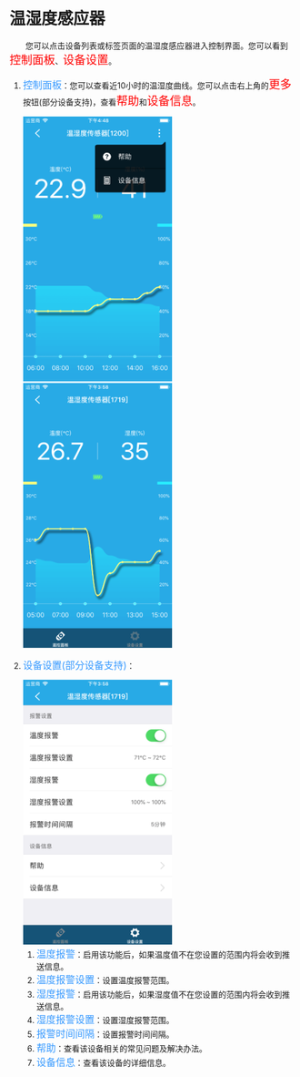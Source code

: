 # 温湿度感应器

&emsp;&emsp;您可以点击设备列表或标签页面的温湿度感应器进入控制界面。您可以看到<font style='color:#ff0000;font-size:20px'>控制面板</font>、<font style='color:#ff0000;font-size:20px'>设备设置</font>。

1. <font style='color:#3699ff;font-size:17px'>控制面板</font>：您可以查看近10小时的温湿度曲线。您可以点击右上角的<font style='color:#ff0000;font-size:20px'>更多</font>按钮(部分设备支持)，查看<font style='color:#ff0000;font-size:20px'>帮助</font>和<font style='color:#ff0000;font-size:20px'>设备信息</font>。

	<img src="../images/MacBee/温湿度感应器/控制界面1.png" width = "262" height = "465">
	
	<img src="../images/MacBee/温湿度感应器/控制界面2.png" width = "262" height = "465">
	
2. <font style='color:#3699ff;font-size:17px'>设备设置(部分设备支持)</font>：

	<img src="../images/MacBee/温湿度感应器/设置.png" width = "262" height = "465">
	
	1. <font style='color:#3699ff;font-size:17px'>温度报警</font>：启用该功能后，如果温度值不在您设置的范围内将会收到推送信息。
	2. <font style='color:#3699ff;font-size:17px'>温度报警设置</font>：设置温度报警范围。
	3. <font style='color:#3699ff;font-size:17px'>湿度报警</font>：启用该功能后，如果湿度值不在您设置的范围内将会收到推送信息。
	4. <font style='color:#3699ff;font-size:17px'>湿度报警设置</font>：设置湿度报警范围。
	5. <font style='color:#3699ff;font-size:17px'>报警时间间隔</font>：设置报警时间间隔。
	6. <font style='color:#3699ff;font-size:17px'>帮助</font>：查看该设备相关的常见问题及解决办法。
	7. <font style='color:#3699ff;font-size:17px'>设备信息</font>：查看该设备的详细信息。
